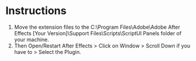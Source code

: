 # Instructions
  1. Move the extension files to the C:\Program Files\Adobe\Adobe After Effects [Your Version]\Support Files\Scripts\ScriptUI Panels folder of your machine.
  2. Then Open/Restart After Effects > Click on Window > Scroll Down if you have to > Select the Plugin.
